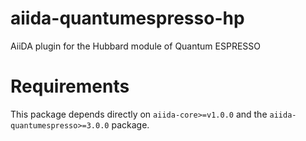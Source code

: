 # aiida-quantumespresso-hp
AiiDA plugin for the Hubbard module of Quantum ESPRESSO

# Requirements
This package depends directly on `aiida-core>=v1.0.0` and the `aiida-quantumespresso>=3.0.0` package.